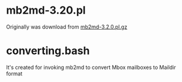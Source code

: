 mb2md-3.20.pl
=============

Originally was download from [mb2md-3.2.0.pl.gz](http://batleth.sapienti-sat.org/projects/mb2md/mb2md-3.20.pl.gz)


converting.bash
==============

It's created for invoking mb2md to convert Mbox mailboxes to Maildir format
